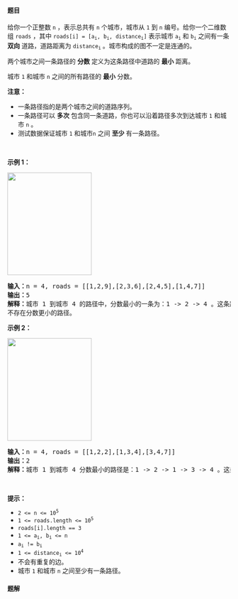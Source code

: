 #### 题目
<p>给你一个正整数&nbsp;<code>n</code>&nbsp;，表示总共有&nbsp;<code>n</code>&nbsp;个城市，城市从&nbsp;<code>1</code>&nbsp;到&nbsp;<code>n</code>&nbsp;编号。给你一个二维数组&nbsp;<code>roads</code>&nbsp;，其中&nbsp;<code>roads[i] = [a<sub>i</sub>, b<sub>i</sub>, distance<sub>i</sub>]</code>&nbsp;表示城市&nbsp;<code>a<sub>i</sub></code> 和&nbsp;<code>b<sub>i</sub></code>&nbsp;之间有一条 <strong>双向</strong>&nbsp;道路，道路距离为&nbsp;<code>distance<sub>i</sub></code>&nbsp;。城市构成的图不一定是连通的。</p>

<p>两个城市之间一条路径的 <strong>分数</strong>&nbsp;定义为这条路径中道路的 <strong>最小</strong>&nbsp;距离。</p>

<p><span class="text-only" data-eleid="20" style="white-space: pre;">城市</span><span class="text-only text-font-italic" data-eleid="21" style="white-space: pre;"> </span><code><span class="text-only" data-eleid="22" style="white-space: pre;">1</span></code><span class="text-only text-font-italic" data-eleid="23" style="white-space: pre;"> </span><span class="text-only" data-eleid="24" style="white-space: pre;">和城市</span><span class="text-only text-font-italic" data-eleid="25" style="white-space: pre;"> </span><span class="text-only" data-eleid="26" style="white-space: pre;"><code>n</code> 之间的所有路径的 </span><strong><span class="text-only" data-eleid="27" style="white-space: pre;">最小</span></strong><span class="text-only" data-eleid="28" style="white-space: pre;"> 分数。</span></p>

<p><b>注意：</b></p>

<ul>
	<li>一条路径指的是两个城市之间的道路序列。</li>
	<li>一条路径可以 <strong>多次</strong> 包含同一条道路，你也可以沿着路径多次到达城市 <code>1</code>&nbsp;和城市 <code>n</code>&nbsp;。</li>
	<li>测试数据保证城市 <code>1</code>&nbsp;和城市<code>n</code>&nbsp;之间 <strong>至少</strong>&nbsp;有一条路径。</li>
</ul>

<p>&nbsp;</p>

<p><strong>示例 1：</strong></p>

<p><img alt="" src="https://assets.leetcode.com/uploads/2022/10/12/graph11.png" style="width: 190px; height: 231px;" /></p>

<pre>
<b>输入：</b>n = 4, roads = [[1,2,9],[2,3,6],[2,4,5],[1,4,7]]
<b>输出：</b>5
<b>解释：</b>城市 1 到城市 4 的路径中，分数最小的一条为：1 -&gt; 2 -&gt; 4 。这条路径的分数是 min(9,5) = 5 。
不存在分数更小的路径。
</pre>

<p><strong>示例 2：</strong></p>

<p><img alt="" src="https://assets.leetcode.com/uploads/2022/10/12/graph22.png" style="width: 190px; height: 231px;" /></p>

<pre>
<b>输入：</b>n = 4, roads = [[1,2,2],[1,3,4],[3,4,7]]
<b>输出：</b>2
<b>解释：</b>城市 1 到城市 4 分数最小的路径是：1 -&gt; 2 -&gt; 1 -&gt; 3 -&gt; 4 。这条路径的分数是 min(2,2,4,7) = 2 。
</pre>

<p>&nbsp;</p>

<p><strong>提示：</strong></p>

<ul>
	<li><code>2 &lt;= n &lt;= 10<sup>5</sup></code></li>
	<li><code>1 &lt;= roads.length &lt;= 10<sup>5</sup></code></li>
	<li><code>roads[i].length == 3</code></li>
	<li><code>1 &lt;= a<sub>i</sub>, b<sub>i</sub> &lt;= n</code></li>
	<li><code>a<sub>i</sub> != b<sub>i</sub></code></li>
	<li><code>1 &lt;= distance<sub>i</sub> &lt;= 10<sup>4</sup></code></li>
	<li>不会有重复的边。</li>
	<li>城市 <code>1</code>&nbsp;和城市 <code>n</code>&nbsp;之间至少有一条路径。</li>
</ul>


 #### 题解